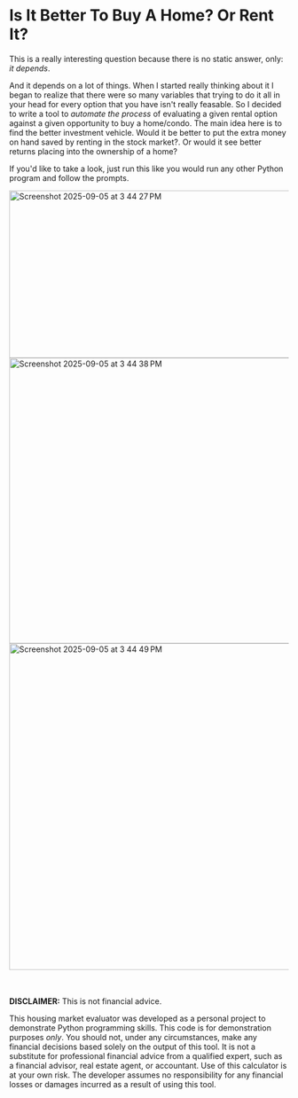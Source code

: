 # Is It Better To Buy A Home? Or Rent It?

This is a really interesting question because there is no static answer, only: *it depends*. 

And it depends on a lot of things. When I started really thinking about it I began to realize that there were so many variables that trying to do it all in your head for every option that you have isn't really feasable. So I decided to write a tool to *automate the process* of evaluating a given rental option against a given opportunity to buy a home/condo. The main idea here is to find the better investment vehicle. Would it be better to put the extra money on hand saved by renting in the stock market?. Or would it see better returns placing into the ownership of a home?  

If you'd like to take a look, just run this like you would run any other Python program and follow the prompts.  

<img width="727" height="302" alt="Screenshot 2025-09-05 at 3 44 27 PM" src="https://github.com/user-attachments/assets/6846f1b8-9c65-46b7-ab67-ac3b38247239" />

<img width="512" height="515" alt="Screenshot 2025-09-05 at 3 44 38 PM" src="https://github.com/user-attachments/assets/fc0adfc6-d5d9-4fd8-9c0c-43431f1f1727" />

<img width="571" height="589" alt="Screenshot 2025-09-05 at 3 44 49 PM" src="https://github.com/user-attachments/assets/485ec6ca-68f5-43dd-8917-5126272d388b" />

<br><br>
**DISCLAIMER:** This is not financial advice.

This housing market evaluator was developed as a personal project to demonstrate Python programming skills. This code is for demonstration purposes *only*. You should not, under any circumstances, make any financial decisions based solely on the output of this tool. It is not a substitute for professional financial advice from a qualified expert, such as a financial advisor, real estate agent, or accountant. Use of this calculator is at your own risk. The developer assumes no responsibility for any financial losses or damages incurred as a result of using this tool.
